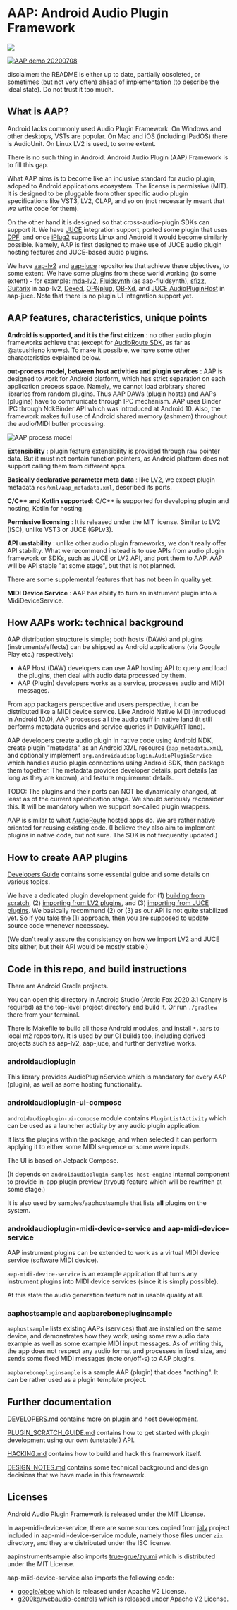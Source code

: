 
# AAP: Android Audio Plugin Framework

![](https://github.com/atsushieno/android-audio-plugin-framework/workflows/build%20dist/badge.svg)

  

[![AAP demo 20200708](http://img.youtube.com/vi/gKCpHvYzupU/0.jpg)](http://www.youtube.com/watch?v=gKCpHvYzupU  "AAP demo 20200708")

disclaimer: the README is either up to date, partially obsoleted, or sometimes (but not very often) ahead of implementation (to describe the ideal state). Do not trust it too much.

## What is AAP?

Android lacks commonly used Audio Plugin Framework. On Windows and other desktops, VSTs are popular. On Mac and iOS (including iPadOS) there is AudioUnit. On Linux LV2 is used, to some extent.

There is no such thing in Android. Android Audio Plugin (AAP) Framework is to fill this gap.

What AAP aims is to become like an inclusive standard for audio plugin, adoped to Android applications ecosystem. The license is permissive (MIT). It is designed to be pluggable from other specific audio plugin specifications like VST3, LV2, CLAP, and so on (not necessarily meant that *we* write code for them).

On the other hand it is designed so that cross-audio-plugin SDKs can support it. We have [JUCE](http://juce.com/) integration support, ported some plugin that uses [DPF](https://github.com/DISTRHO/DPF), and once [iPlug2](https://iplug2.github.io/) supports Linux and Android it would become similarly possible. Namely, AAP is first designed to make use of JUCE audio plugin hosting features and JUCE-based audio plugins.

We have [aap-lv2](https://github.com/atsushieno/aap-lv2) and [aap-juce](https://github.com/atsushieno/aap-juce/) repositories that achieve these objectives, to some extent. We have some plugins from these world working (to some extent) - for example: [mda-lv2](https://drobilla.net/software/mda-lv2), [Fluidsynth](https://github.com/FluidSynth/fluidsynth) (as aap-fluidsynth), [sfizz](https://github.com/sfztools/sfizz/), [Guitarix](https://github.com/brummer10/guitarix) in aap-lv2,  [Dexed](https://asb2m10.github.io/dexed/), [OPNplug](https://github.com/jpcima/ADLplug), [OB-Xd](https://github.com/reales/OB-Xd), and [JUCE AudioPluginHost](https://github.com/juce-framework/JUCE/tree/master/extras/AudioPluginHost) in aap-juce. Note that there is no plugin UI integration support yet.

## AAP features, characteristics, unique points

**Android is supported, and it is the first citizen** : no other audio plugin frameworks achieve that (except for [AudioRoute SDK](https://github.com/AudioRoute/AudioRoute-SDK), as far as @atsushieno knows). To make it possible, we have some other characteristics explained below.

**out-process model, between host activities and plugin services** : AAP is designed to work for Android platform, which has strict separation on each application process space. Namely, we cannot load arbitrary shared libraries from random plugins. Thus AAP DAWs (plugin hosts) and AAPs (plugins) have to communicate through IPC mechanism. AAP uses Binder IPC through NdkBinder API which was introduced at Android 10. Also, the framework makes full use of Android shared memory (ashmem) throughout the audio/MIDI buffer processing.

![AAP process model](docs/images/aap-process-model.png)

**Extensibility** : plugin feature extensibility is provided through raw pointer data. But it must not contain function pointers, as Android platform does not support calling them from different apps.

**Basically declarative parameter meta data** : like LV2, we expect plugin metadata `res/xml/aap_metadata.xml`, described its ports.

**C/C++ and Kotlin supported**: C/C++ is supported for developing plugin and hosting, Kotlin for hosting.

**Permissive licensing** : It is released under the MIT license. Similar to LV2 (ISC), unlike VST3 or JUCE (GPLv3).

**API unstability** : unlike other audio plugin frameworks, we don't really offer API stability. What we recommend instead is to use APIs from audio plugin framework or SDKs, such as JUCE or LV2 API, and port them to AAP. AAP will be API stable "at some stage", but that is not planned.

There are some supplemental features that has not been in quality yet.

**MIDI Device Service** : AAP has ability to turn an instrument plugin into a MidiDeviceService.


## How AAPs work: technical background

AAP distribution structure is simple; both hosts (DAWs) and plugins (instruments/effects) can be shipped as Android applications (via Google Play etc.) respectively:

- AAP Host (DAW) developers can use AAP hosting API to query and load the plugins, then deal with audio data processed by them.
- AAP (Plugin) developers works as a service, processes audio and MIDI messages.

From app packagers perspective and users perspective, it can be distributed like a MIDI device service. Like Android Native MIDI (introduced in Android 10.0), AAP processes all the audio stuff in native land (it still performs metadata queries and service queries in Dalvik/ART land).

AAP developers create audio plugin in native code using Android NDK, create plugin "metadata" as an Android XML resource (`aap_metadata.xml`), and optionally implement `org.androidaudioplugin.AudioPluginService` which handles audio plugin connections using Android SDK, then package them together. The metadata provides developer details, port details (as long as they are known), and feature requirement details.

TODO: The plugins and their ports can NOT be dynamically changed, at least as of the current specification stage. We should seriously reconsider this. It will be mandatory when we support so-called plugin wrappers.

AAP is similar to what [AudioRoute](https://audioroute.ntrack.com/developer-guide.php) hosted apps do. We are rather native oriented for reusing existing code. (I believe they also aim to implement plugins in native code, but not sure. The SDK is not frequently updated.)


## How to create AAP plugins

[Developers Guide](DEVELOPERS.md) contains some essential guide and some details on various topics.

We have a dedicated plugin development guide for (1) [building from scratch](PLUGIN_SCRATCH_GUIDE.md), (2) [importing from LV2 plugins](https://github.com/atsushieno/aap-lv2), and (3) [importing from JUCE plugins](https://github.com/atsushieno/aap-juce). We basically recommend (2) or (3) as our API is not quite stabilized yet. So if you take the (1) approach, then you are supposed to update source code whenever necessaey.

(We don't really assure the consistency on how we import LV2 and JUCE bits either, but their API would be mostly stable.)

 
## Code in this repo, and build instructions

There are Android Gradle projects.

You can open this directory in Android Studio (Arctic Fox 2020.3.1 Canary is required) as the top-level project directory and build it.
Or run `./gradlew` there from your terminal.

There is Makefile to build all those Android modules, and install `*.aar`s to local m2 repository. It is used by our CI builds too, including derived projects such as aap-lv2, aap-juce, and further derivative works.

### androidaudioplugin

This library provides AudioPluginService which is mandatory for every AAP (plugin), as well as some hosting functionality.

### androidaudioplugin-ui-compose

`androidaudioplugin-ui-compose` module contains `PluginListActivity` which can be used as a launcher activity by any audio plugin application.

It lists the plugins within the package, and when selected it can perform applying it to either some MIDI sequence or some wave inputs.

The UI is based on Jetpack Compose.

(It depends on `androidaudioplugin-samples-host-engine` internal component to provide in-app plugin preview (tryout) feature which will be rewritten at some stage.)

It is also used by samples/aaphostsample that lists **all** plugins on the system.

### androidaudioplugin-midi-device-service and aap-midi-device-service

AAP instrument plugins can be extended to work as a virtual MIDI device service (software MIDI device).

`aap-midi-device-service` is an example application that turns any instrument plugins into MIDI device services (since it is simply possible).

At this state the audio generation feature not in usable quality at all.

### aaphostsample and aapbarebonepluginsample

`aaphostsample` lists existing AAPs (services) that are installed on the same device, and demonstrates how they work, using some raw audio data example as well as some example MIDI input messages. As of writing this, the app does not respect any audio format and processes in fixed size, and sends some fixed MIDI messages (note on/off-s) to AAP plugins.

`aapbarebonepluginsample` is a sample AAP (plugin) that does "nothing". It can be rather used as a plugin template project.

## Further documentation

[DEVELOPERS.md](docs/DEVELOPERS.md) contains more on plugin and host development.

[PLUGIN_SCRATCH_GUIDE.md](docs/PLUGIN_SCRATCH_GUIDE.md) contains how to get started with plugin development using our own (unstable!) API.

[HACKING.md](docs/HACKING.md) contains how to build and hack this framework itself.

[DESIGN_NOTES.md](docs/DESIGN_NOTES.md) contains some technical background and design decisions that we have made in this framework.


## Licenses

Android Audio Plugin Framework is released under the MIT License.

In aap-midi-device-service, there are some sources copied from [jalv](https://gitlab.com/drobilla/jalv) project included in aap-midi-device-service module, namely those files under `zix` directory, and they are distributed under the ISC license.

aapinstrumentsample also imports [true-grue/ayumi](https://github.com/true-grue/ayumi) which is distributed under the MIT License.

aap-miid-device-service also imports the following code:

- [google/oboe](https://github.com/google/oboe) which is released under Apache V2 License.
- [g200kg/webaudio-controls](https://github.com/g200kg/webaudio-controls/) which is released under Apache V2 License.
